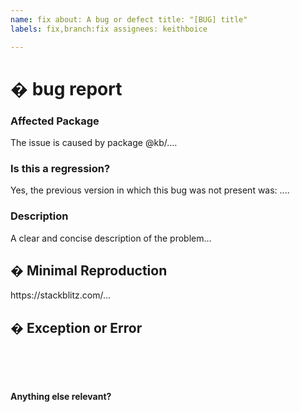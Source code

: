 ```yaml
---
name: fix about: A bug or defect title: "[BUG] title"
labels: fix,branch:fix assignees: keithboice

---
```


# � bug report

### Affected Package

<!-- Can you pin-point one or more @kb/* packages as the source of the bug? -->
<!-- ✍️edit: --> The issue is caused by package @kb/....

### Is this a regression?

<!-- Did this behavior use to work in the previous version? -->
<!-- ✍️--> Yes, the previous version in which this bug was not present was: ....

### Description

<!-- ✍️--> A clear and concise description of the problem...

## � Minimal Reproduction

<!--
Please create and share minimal reproduction of the issue starting with this template: https://stackblitz.com/fork/angular-ivy
-->
<!-- ✍️--> https://stackblitz.com/...

<!--
If StackBlitz is not suitable for reproduction of your issue, please create a minimal GitHub repository with the reproduction of the issue.
A good way to make a minimal reproduction is to create a new app via `ng new repro-app` and add the minimum possible code to show the problem.
Share the link to the repo below along with step-by-step instructions to reproduce the problem, as well as expected and actual behavior.

Issues that don't have enough info and can't be reproduced will be closed.

You can read more about issue submission guidelines here: https://github.com/keithboice/kb/blob/master/CONTRIBUTING.md#-submitting-an-issue
-->

## � Exception or Error

<pre><code>
<!-- If the issue is accompanied by an exception or an error, please share it below: -->
<!-- ✍️-->

</code></pre>



**Anything else relevant?**
<!-- ✍️Is this a browser specific issue? If so, please specify the browser and version. -->

<!-- ✍️Do any of these matter: operating system, IDE, package manager, HTTP server, ...? If so, please mention it below. -->

